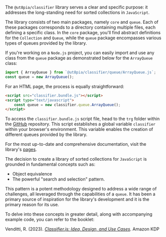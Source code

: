 The `@ut8pia/classifier` library serves a clear and specific purpose: it addresses the long-standing need for sorted collections in `JavaScript`. 

The library consists of two main packages, namely `core` and `queue`. Each of these packages corresponds to a directory containing multiple files, each defining a specific class. In the `core` package, you'll find abstract definitions for the `Collection` and `Queue`, while the `queue` package encompasses various types of queues provided by the library.

If you're working on a `Node.js` project, you can easily import and use any class from the `queue` package as demonstrated below for the `ArrayQueue` class:
```javascript
import { ArrayQueue } from `@ut8pia/classifier/queue/ArrayQueue.js`;
const queue = new ArrayQueue();
```
   
For an HTML page, the process is equally straightforward:
```html
<script src="classifier.bundle.js"></script>
<script type="text/javascript">
	const queue = new classifier.queue.ArrayQueue();
</script>
```
To access the `classifier.bundle.js` script file, head to the `trg` folder within the [GitHub](https://github.com/ut8pia/classifier/tree/main/trg) repository. This script establishes a global variable `classifier` within your browser's environment. This variable enables the creation of different queues provided by the library.

For the most up-to-date and comprehensive documentation, visit the library's [pages](https://ut8pia.github.io/classifier).

The decision to create a library of sorted collections for `JavaScript` is grounded in fundamental concepts such as: 

- Object equivalence 
- The powerful "search and selection" pattern. 

This pattern is a potent methodology designed to address a wide range of challenges, all leveraged through the capabilities of a `queue`. It has been a primary source of inspiration for the library's development and it is the primary reason for its use.

To delve into these concepts in greater detail, along with accompanying example code, you can refer to the booklet:

Venditti, R. (2023). *[Classifier.js: Idea, Design, and Use Cases](https://www.amazon.com/dp/B0CN6ZMVPT/ref=sr_1_1?crid=322H7PNQQ8K1B&keywords=roberto+venditti&qid=1699881065&sprefix=robert+venditti%2Caps%2C380&sr=8-1)*. Amazon KDP